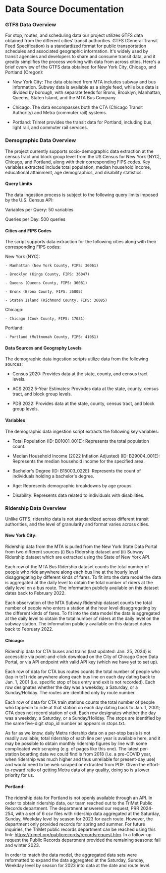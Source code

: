 # Data Source Documentation

### GTFS Data Overview

For stop, routes, and scheduling data our project utilizes GTFS data obtained from the different cities’ transit authorities. GTFS (General Transit Feed Specification) is a standardized format for public transportation schedules and associated geographic information. It's widely used by transit agencies and developers to share and consume transit data, and it greatly simplifies the process working with data from across cities. Here's a brief overview of the GTFS data obtained for New York City, Chicago, and Portland (Oregon):

  - New York City: The data obtained from MTA includes subway and bus information. Subway data is available as a single feed, while bus data is divided by borough, with separate feeds for Bronx, Brooklyn, Manhattan, Queens, Staten Island, and the MTA Bus Company.

  - Chicago: The data encompasses both the CTA (Chicago Transit Authority) and Metra (commuter rail) systems.

  - Portland: Trimet provides the transit data for Portland, including bus, light rail, and commuter rail services.


### Demographic Data Overview

The project currently supports socio-demographic data extraction at the census tract and block group level from the US Census for New York (NYC), Chicago, and Portland, along with their corresponding FIPS codes. Key variables extracted include total population, median household income, educational attainment, age demographics, and disability statistics.

#### Query Limits

The data ingestion process is subject to the following query limits imposed by the U.S. Census API:

Variables per Query: 50 variables

Queries per Day: 500 queries

#### Cities and FIPS Codes

The script supports data extraction for the following cities along with their corresponding FIPS codes:

New York (NYC):

    - Manhattan (New York County, FIPS: 36061)
    
    - Brooklyn (Kings County, FIPS: 36047)
    
    - Queens (Queens County, FIPS: 36081)
    
    - Bronx (Bronx County, FIPS: 36005)
    
    - Staten Island (Richmond County, FIPS: 36085)

Chicago:

    - Chicago (Cook County, FIPS: 17031)

Portland:

    - Portland (Multnomah County, FIPS: 41051)

#### Data Sources and Geography Levels

The demographic data ingestion scripts utilize data from the following sources:

- Census 2020: Provides data at the state, county, and census tract levels.

- ACS 2022 5-Year Estimates: Provodes data at the state, county, census tract, and block group levels.

- PDB 2022: Provides data at the state, county, census tract, and block group levels.

#### Variables

The demographic data ingestion script extracts the following key variables:

- Total Population (ID: B01001_001E): Represents the total population count.

- Median Household Income (2022 Inflation Adjusted) (ID: B29004_001E): Represents the median household income for the specified area.

- Bachelor's Degree (ID: B15003_022E): Represents the count of individuals holding a bachelor's degree.

- Age: Represents demographic breakdowns by age groups.

- Disability: Represents data related to individuals with disabilities.


### Ridership Data Overview

Unlike GTFS, ridership data is not standardized across different transit authorities, and the level of granularity and format varies across cities.

#### New York City:

Ridership data from the MTA is pulled from the New York State Data Portal from two different sources (i) Bus Ridership dataset and (ii) Subway Ridership dataset which are extracted using the State of New York API.

Each row of the MTA Bus Ridership dataset counts the total number of people who ride anywhere along each bus line at the hourly level disaggregating by different kinds of fares.  To fit into the data model the data is aggregated at the daily level to obtain the total number of riders at the daily level on a bus route.  The information publicly available on this dataset dates back to February 2022.

Each observation of the MTA Subway Ridership dataset counts the total number of people who enters a station at the hour level disaggregating by the different kinds of fares. To fit into the data model the data is aggregated at the daily level to obtain the total number of riders at the daily level on the subway station. The information publicly available on this dataset dates back to February 2022.


#### Chicago:

Ridership data for CTA buses and trains (last updated: Jan. 25, 2024) is accessible via point-and-click download on the City of Chicago Open Data Portal, or via API endpoint with valid API key (which we have yet to set up).

Each row of data for CTA bus routes counts the total number of people who (tap in to?) ride anywhere along each bus line on each day dating back to Jan. 1, 2001 (i.e. specific stop of bus entry and exit is not recorded). Each row designates whether the day was a weekday, a Saturday, or a Sunday/Holiday. The routes are identified only by route number.

Each row of data for CTA train stations counts the total number of people who tappedin to ride at that station on each day dating back to Jan. 1, 2001; CTA does not record station of exit. Each row designates whether the day was a weekday, a Saturday, or a Sunday/Holiday. The stops are identified by the same five-digit stop_id number as appears in stops.txt.

As far as we know, daily Metra ridership data on a per-stop basis is not readily available; total ridership of each line per year is available here, and it may be possible to obtain monthly ridership figures by line with some complicated web scraping (e.g. of pages like this one). The latest per-station boarding data we could find is from 2018 (i.e. a pre-COVID year, when ridership was much higher and thus unreliable for present-day use) and would need to be web scraped or extracted from PDF. Given the effort-to-reward ratio of getting Metra data of any quality, doing so is a lower priority for us.


#### Portland:

The ridership data for Portland is not openly available through an API. In order to obtain ridership data, our team reached out to the TriMet Public Records department. The department answered our request, PRR 2024-254, with a set of 6 csv files with ridership data aggregated at the Saturday, Sunday, Weekday level by season for 2023 for each route. However, the department only provided records for spring and summer. For future inquiries, the TriMet public records department can be reached using this link: https://trimet.org/publicrecords/recordsrequest.htm. In a follow-up request the Public Records department provided the remaining seasons: fall and winter 2023.

In order to match the data model, the aggregated data sets were reformatted to expand the data aggregated at the Saturday, Sunday, Weekday level by season for 2023 into data at the date and route level.
